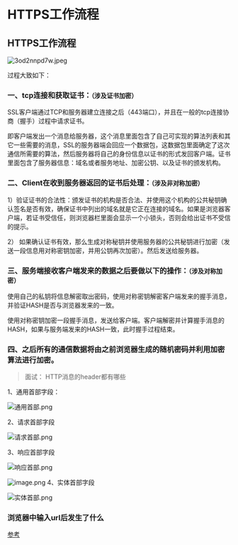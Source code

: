 
# HTTPS工作流程

## HTTPS工作流程
![3od2nnpd7w.jpeg](https://upload-images.jianshu.io/upload_images/1846524-ed93272f69664097.jpeg?imageMogr2/auto-orient/strip%7CimageView2/2/w/1240)



过程大致如下：

### 一、tcp连接和获取证书：`（涉及证书加密）`

SSL客户端通过TCP和服务器建立连接之后（443端口），并且在一般的tcp连接协商（握手）过程中请求证书。

即客户端发出一个消息给服务器，这个消息里面包含了自己可实现的算法列表和其它一些需要的消息，SSL的服务器端会回应一个数据包，这数据包里面确定了这次通信所需要的算法，然后服务器将自己的身份信息以证书的形式发回客户端。证书里面包含了服务器信息：域名或者服务地址、加密公钥、以及证书的颁发机构。   

### 二、Client在收到服务器返回的证书后处理：`（涉及非对称加密）`

1）验证证书的合法性：颁发证书的机构是否合法、并使用这个机构的公共秘钥确认签名是否有效，确保证书中列出的域名就是它正在连接的域名。如果是浏览器客户端，若证书受信任，则浏览器栏里面会显示一个小锁头，否则会给出证书不受信的提示。

2）  如果确认证书有效，那么生成对称秘钥并使用服务器的公共秘钥进行加密（发送一段信息用对称密钥加密，并用公钥再次加密）。然后发送给服务器。

### 三、服务端接收客户端发来的数据之后要做以下的操作：`（涉及对称加密）`

使用自己的私钥将信息解密取出密码，使用对称密钥解密客户端发来的握手消息，并验证HASH是否与浏览器发来的一致。

使用对称密钥加密一段握手消息，发送给客户端。客户端解密并计算握手消息的HASH，如果与服务端发来的HASH一致，此时握手过程结束。

### 四、之后所有的通信数据将由之前浏览器生成的随机密码并利用加密算法进行加密。


> 面试： HTTP消息的header都有哪些


1、通用首部字段：

![通用首部.png](https://upload-images.jianshu.io/upload_images/1846524-3558a33201ed858e.png?imageMogr2/auto-orient/strip%7CimageView2/2/w/1240)

2、请求首部字段

![请求首部.png](https://upload-images.jianshu.io/upload_images/1846524-43fb1269ba681b49.png?imageMogr2/auto-orient/strip%7CimageView2/2/w/1240)

3、响应首部字段

![响应首部.png](https://upload-images.jianshu.io/upload_images/1846524-f412b63266a0af22.png?imageMogr2/auto-orient/strip%7CimageView2/2/w/1240)

![image.png](https://upload-images.jianshu.io/upload_images/1846524-5eff99fcc5527957.png?imageMogr2/auto-orient/strip%7CimageView2/2/w/1240)
4、实体首部字段

![实体首部.png](https://upload-images.jianshu.io/upload_images/1846524-a18a912e0a2e6213.png?imageMogr2/auto-orient/strip%7CimageView2/2/w/1240)


### 浏览器中输入url后发生了什么

[参考](https://www.jianshu.com/p/c1dfc6caa520)

